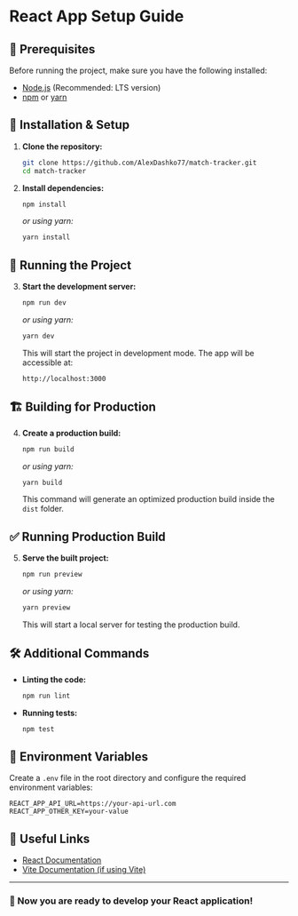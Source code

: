 # React App Setup Guide

## 📌 Prerequisites
Before running the project, make sure you have the following installed:
- [Node.js](https://nodejs.org/) (Recommended: LTS version)
- [npm](https://www.npmjs.com/) or [yarn](https://yarnpkg.com/)

## 🚀 Installation & Setup

1. **Clone the repository:**
   ```sh
   git clone https://github.com/AlexDashko77/match-tracker.git
   cd match-tracker
   ```

2. **Install dependencies:**
   ```sh
   npm install
   ```
   _or using yarn:_
   ```sh
   yarn install
   ```

## 🔧 Running the Project

3. **Start the development server:**
   ```sh
   npm run dev
   ```
   _or using yarn:_
   ```sh
   yarn dev
   ```
   
   This will start the project in development mode. The app will be accessible at:
   ```
   http://localhost:3000
   ```

## 🏗️ Building for Production

4. **Create a production build:**
   ```sh
   npm run build
   ```
   _or using yarn:_
   ```sh
   yarn build
   ```
   
   This command will generate an optimized production build inside the `dist` folder.

## ✅ Running Production Build

5. **Serve the built project:**
   ```sh
   npm run preview
   ```
   _or using yarn:_
   ```sh
   yarn preview
   ```
   
   This will start a local server for testing the production build.

## 🛠️ Additional Commands
- **Linting the code:**
  ```sh
  npm run lint
  ```
- **Running tests:**
  ```sh
  npm test
  ```

## 📄 Environment Variables
Create a `.env` file in the root directory and configure the required environment variables:
```
REACT_APP_API_URL=https://your-api-url.com
REACT_APP_OTHER_KEY=your-value
```

## 🔗 Useful Links
- [React Documentation](https://react.dev/)
- [Vite Documentation (if using Vite)](https://vitejs.dev/)

---

### 🎉 Now you are ready to develop your React application!

